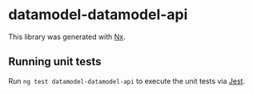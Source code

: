 # datamodel-datamodel-api

This library was generated with [Nx](https://nx.dev).

## Running unit tests

Run `ng test datamodel-datamodel-api` to execute the unit tests via [Jest](https://jestjs.io).
